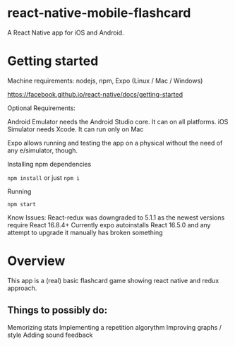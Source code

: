 # react-native-mobile-flashcard

A React Native app for iOS and Android.

# Getting started
Machine requirements: nodejs, npm, Expo (Linux / Mac / Windows)

https://facebook.github.io/react-native/docs/getting-started

Optional Requirements:

Android Emulator needs the Android Studio core. It can on all platforms.
iOS Simulator needs Xcode. It can run only on Mac

Expo allows running and testing the app on a physical without the need of any e/simulator, though.

Installing npm dependencies

`npm install` or just `npm i`

Running

`npm start`

Know Issues:
React-redux was downgraded to 5.1.1 as the newest versions require React 16.8.4+
Currently expo autoinstalls React 16.5.0 and any attempt to upgrade it manually has
broken something

# Overview
This app is a (real) basic flashcard game showing react native and redux approach.

## Things to possibly do:
 Memorizing stats
 Implementing a repetition algorythm
 Improving graphs / style
 Adding sound feedback
